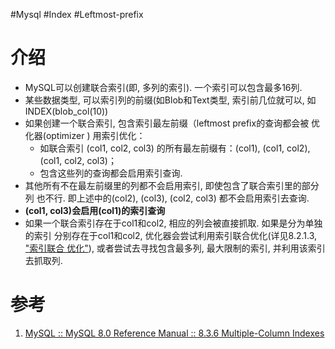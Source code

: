 #Mysql #Index #Leftmost-prefix

# 介绍
- MySQL可以创建联合索引(即, 多列的索引). 一个索引可以包含最多16列. 
- 某些数据类型, 可以索引列的前缀(如Blob和Text类型, 索引前几位就可以, 如 INDEX(blob_col(10))
- 如果创建一个联合索引, 包含索引最左前缀（leftmost prefix的查询都会被 优化器(optimizer ) 用索引优化：
	- 如联合索引 (col1, col2, col3) 的所有最左前缀有：(col1), (col1, col2), (col1, col2, col3)；
	- 包含这些列的查询都会启用索引查询.  
- 其他所有不在最左前缀里的列都不会启用索引, 即使包含了联合索引里的部分列 也不行. 即上述中的(col2), (col3), (col2, col3) 都不会启用索引去查询.  
- **(col1, col3)会启用(col1)的索引查询**
- 如果一个联合索引存在于col1和col2, 相应的列会被直接抓取. 如果是分为单独的索引 分别存在于col1和col2, 优化器会尝试利用索引联合优化(详见8.2.1.3, ["索引联合 优化"](https://link.juejin.cn?target=https%3A%2F%2Fdev.mysql.com%2Fdoc%2Frefman%2F8.0%2Fen%2Findex-merge-optimization.html "https://dev.mysql.com/doc/refman/8.0/en/index-merge-optimization.html")), 或者尝试去寻找包含最多列, 最大限制的索引, 并利用该索引去抓取列.
  


# 参考
1. [MySQL :: MySQL 8.0 Reference Manual :: 8.3.6 Multiple-Column Indexes](https://dev.mysql.com/doc/refman/8.0/en/multiple-column-indexes.html)